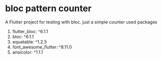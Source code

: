 # bloc pattern counter

A Flutter project for testing with bloc.
just a simple counter
  used packages

  1. flutter_bloc: ^6.1.1
  2. bloc: ^6.1.1
  3. equatable: ^1.2.5
  4. font_awesome_flutter: ^8.11.0
  5. ansicolor: ^1.1.1

